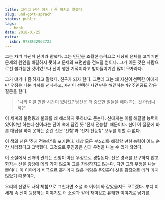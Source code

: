 ```yaml
---
title: 그리고 신은 얘기나 좀 하자고 말했다
slug: und-gott-sprach
status: public
tags:
  - book
date: 2018-01-25
extra:
  isbn: 9788932963723
---
```

그는 자기 자신이 신이라 말했다. 그는 인간을 초월한 능력으로 세상의 문제를 고치지만 문제의 원인을 해결하지 못하고 문제의 표면만을 건드릴 뿐이다. 그가 이룬 것은 사람으로선 불가능한 것이었으나 신이 행한 기적이라고 받아들이기엔 많이 모자라다.

그가 얘기나 좀 하자고 말했다. 친구가 되자 한다. 그런데 그는 왜 자신이 선택한 이에게만 우정을 나눌 기회를 선사하고, 자신이 선택한 사건 만을 해결하는가? 주인공도 같은 질문을 한다.

> "나와 이럴 만한 시간이 있나요? 당신은 더 중요한 일들을 해야 하는 것 아닙니까?"

이 세계의 불평등과 불의를 왜 해소하지 못하냐고 묻는다. 신에게는 이를 해결할 능력이 있어야만 하는데 신이라는 단어 속에 담긴 뜻 '전지 전능함' 때문이다. 신이 이 질문에 바른 대답을 하지 못하는 순간 신은 '선함'과 '전지 전능함' 모두를 취할 수 없다.

이 책의 신은 '전지 전능함'을 포기했다. 세상 모든 부조리를 해결할 만한 능력이 어느 순간 사라졌다고 고백했다. 그것으로 주인공은 신과 우정을 나눌 수 있게 되었다.

이 소설에서 신과의 관계는 신앙이 아닌 우정으로 경험된다. 신은 경배를 요구하지 않고 화자는 신을 광장에 데려 가지 않으며 그를 자랑하지도 않는다. 다만 그와 우정을 나눌 뿐이다. 이 이야기가 비극으로 흘러가지 않은 까닭은 주인공이 신을 광장으로 데려 가지 않았기 때문이다. 

우리의 신앙도 사적 체험으로 그친다면 소설 속 이야기와 같았을지도 모르겠다. 부디 이 세계 속 신이 등장하는 이야기도 이 소설과 같이 재미있고 유쾌한 이야기로 남기를.
